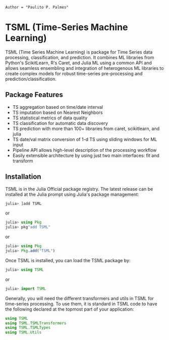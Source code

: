 ```@meta
Author = "Paulito P. Palmes"
```

# TSML (Time-Series Machine Learning)

TSML (Time Series Machine Learning) is package 
for Time Series data processing, classification,
and prediction. It combines ML libraries from Python's 
ScikitLearn, R's Caret, and Julia ML using a common API 
and allows seamless ensembling and integration of 
heterogenous ML libraries to create complex models 
for robust time-series pre-processing and prediction/classification.

## Package Features

- TS aggregation based on time/date interval
- TS imputation based on Nearest Neighbors
- TS statistical metrics of data quality
- TS classification for automatic data discovery
- TS prediction with more than 100+ libraries from caret, scikitlearn, and julia
- TS date/val matrix conversion of 1-d TS using sliding windows for ML input
- Pipeline API allows high-level description of the processing workflow
- Easily extensible architecture by using just two main interfaces: fit and transform


## Installation

TSML is in the Julia Official package registry. 
The latest release can be installed at the Julia 
prompt using Julia's package management:
```julia
julia> ]add TSML
```

or

```julia
julia> using Pkg
julia> pkg"add TSML"
```

or

```julia
julia> using Pkg
julia> Pkg.add("TSML")
```
Once TSML is installed, you can load the TSML package by:

```julia
julia> using TSML
```

or 

```julia
julia> import TSML
```
Generally, you will need the different transformers and utils in TSML for
time-series processing. To use them, it is standard in TSML code to have the
following declared at the topmost part of your application:

```julia
using TSML 
using TSML.TSMLTransformers
using TSML.TSMLTypes
using TSML.Utils
```
